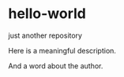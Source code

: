 # hello-world
just another repository

Here is a meaningful description.

And a word about the author.

